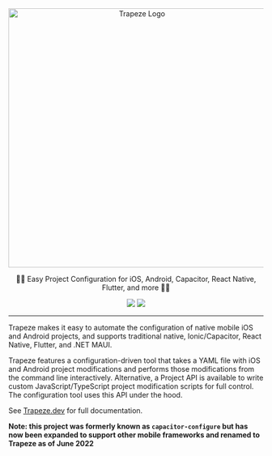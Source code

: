 <div align="center">
  <a href="https://trapeze.dev" target="_blank"><img src="https://github.com/ionic-team/trapeze/raw/main/logo.png" alt="Trapeze Logo" width="512" /></a>
</div>

<p align="center">
  🤸‍♀️ Easy Project Configuration for iOS, Android, Capacitor, React Native, Flutter, and more 🤸‍♀️
</p>

<p align="center">
  <a href="https://www.npmjs.com/package/@trapezedev/configure"><img src="https://img.shields.io/npm/v/@trapezedev/configure" /></a>
  <a href="https://www.npmjs.com/package/@trapezedev/project"><img src="https://img.shields.io/npm/v/@trapezedev/project" /></a>
</p>

---

Trapeze makes it easy to automate the configuration of native mobile iOS and Android projects, and supports traditional native, Ionic/Capacitor, React Native, Flutter, and .NET MAUI.

Trapeze features a configuration-driven tool that takes a YAML file with iOS and Android project modifications and performs those modifications from the command line interactively. Alternative, a Project API is available to write custom JavaScript/TypeScript project modification scripts for full control. The configuration tool uses this API under the hood.

See [Trapeze.dev](https://trapeze.dev) for full documentation.

__Note: this project was formerly known as `capacitor-configure` but has now been expanded to support other mobile frameworks and renamed to Trapeze as of June 2022__

